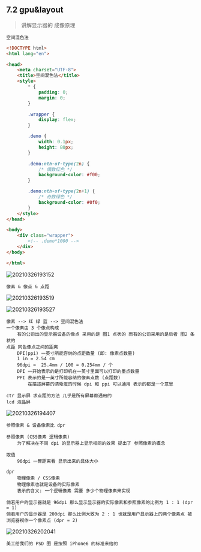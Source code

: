 ## 7.2 gpu&layout

> 讲解显示器的 成像原理

`空间混色法`

```html
<!DOCTYPE html>
<html lang="en">

<head>
    <meta charset="UTF-8">
    <title>空间混色法</title>
    <style>
        * {
            padding: 0;
            margin: 0;
        }

        .wrapper {
            display: flex;
        }

        .demo {
            width: 0.1px;
            height: 80px;
        }

        .demo:nth-of-type(2n) {
            /* 偶数红色 */
            background-color: #f00;
        }

        .demo:nth-of-type(2n+1) {
            /* 奇数绿色 */
            background-color: #0f0;
        }
    </style>
</head>

<body>
    <div class="wrapper">
        <!-- .demo*1000 -->
    </div>
</body>

</html>
```

![20210326193152](https://cdn.jsdelivr.net/gh/123taojiale/dahuyou_picture@main/blogs/20210326193152.png)

`像素 & 像点 & 点距`

![20210326193519](https://cdn.jsdelivr.net/gh/123taojiale/dahuyou_picture@main/blogs/20210326193519.png)

![20210326193527](https://cdn.jsdelivr.net/gh/123taojiale/dahuyou_picture@main/blogs/20210326193527.png)

```
像素 --> 红 绿 蓝 --> 空间混色法
一个像素由 3 个像点构成
    有的公司出的显示器设备的像点 采用的是 图1 点状的 而有的公司采用的是后者 图2 条状的
点距 同色像点之间的距离
    DPI(ppi) 一英寸所能容纳的点距数量 (即: 像素点数量)
    1 in = 2.54 cm
    96dpi ≈  25.4mm / 100 = 0.254mm / 个
    DPI 一开始表示的是打印机在一英寸里面可以打印的墨点数量
    PPI 表示的是一英寸所能容纳的像素点数 (点距数)
        在描述屏幕的清晰度的时候 dpi 和 ppi 可以通用 表示的都是一个意思

ctr 显示屏 求点距的方法 几乎是所有屏幕都通用的
lcd 液晶屏
```

![20210326194407](https://cdn.jsdelivr.net/gh/123taojiale/dahuyou_picture@main/blogs/20210326194407.png)

`参照像素 & 设备像素比 dpr`

```
参照像素 (CSS像素 逻辑像素)
    为了解决在不同 dpi 的显示器上显示相同的效果 提出了 参照像素的概念

取值
    96dpi 一臂距离看 显示出来的具体大小

dpr
    物理像素 / CSS像素
    物理像素也就是设备的实际像素
    表示的含义: 一个逻辑像素 需要 多少个物理像素来实现

倘若用户的显示器就是 96dpi 那么显示显示器的实际像素和参照像素的比例为 1 : 1 (dpr = 1)
倘若用户的显示器是 200dpi 那么比例大致为 2 : 1 也就是用户显示器上的两个像素点 被 浏览器视作一个像素点 (dpr ≈ 2)
```

![20210326202041](https://cdn.jsdelivr.net/gh/123taojiale/dahuyou_picture@main/blogs/20210326202041.png)

```
美工给我们的 PSD 图 是按照 iPhone6 的标准来给的
```

